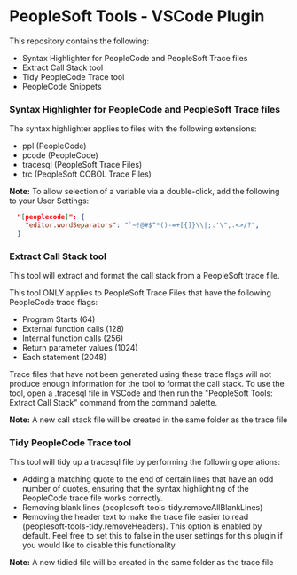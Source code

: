 # PeopleSoft Tools - VSCode Plugin

This repository contains the following:
- Syntax Highlighter for PeopleCode and PeopleSoft Trace files
- Extract Call Stack tool
- Tidy PeopleCode Trace tool
- PeopleCode Snippets

### Syntax Highlighter for PeopleCode and PeopleSoft Trace files

The syntax highlighter applies to files with the following extensions:
- ppl (PeopleCode)
- pcode (PeopleCode)
- tracesql (PeopleSoft Trace Files)
- trc (PeopleSoft COBOL Trace Files)

**Note:** To allow selection of a variable via a double-click, add the following to your User Settings:
```json
  "[peoplecode]": {
    "editor.wordSeparators": "`~!@#$^*()-=+[{]}\\|;:'\",.<>/?",
  }
```

### Extract Call Stack tool

This tool will extract and format the call stack from a PeopleSoft trace file.

This tool ONLY applies to PeopleSoft Trace Files that have the following PeopleCode trace flags:
- Program Starts (64)
- External function calls (128)
- Internal function calls (256)
- Return parameter values (1024)
- Each statement (2048)

Trace files that have not been generated using these trace flags will not produce enough information for the tool to format the call stack. To use the tool, open a .tracesql file in VSCode and then run the "PeopleSoft Tools: Extract Call Stack" command from the command palette.

**Note:** A new call stack file will be created in the same folder as the trace file

### Tidy PeopleCode Trace tool

This tool will tidy up a tracesql file by performing the following operations:
- Adding a matching quote to the end of certain lines that have an odd number of quotes, ensuring that the syntax highlighting of the PeopleCode trace file works correctly.
- Removing blank lines (peoplesoft-tools-tidy.removeAllBlankLines)
- Removing the header text to make the trace file easier to read (peoplesoft-tools-tidy.removeHeaders). This option is enabled by default. Feel free to set this to false in the user settings for this plugin if you would like to disable this functionality.

**Note:** A new tidied file will be created in the same folder as the trace file
